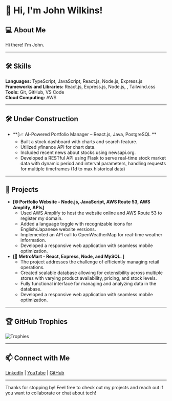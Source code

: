 # 👋 Hi, I'm John Wilkins!

## 💻 About Me
Hi there! I'm John.


---

## 🛠️ Skills
**Languages:** TypeScript, JavaScript, React.js, Node.js, Express.js
**Frameworks and Libraries:** React.js, Express.js, Node.js, , Tailwind.css
**Tools:** Git, GitHub, VS Code  
**Cloud Computing:** AWS

---

## 🛠️ Under Construction

- **[📈 AI-Powered Portfolio Manager – React.js, Java, PostgreSQL **     
  - Built a stock dashboard with charts and search feature.
  - Utilized yfinance API for chart data.
  - Included recent news about stocks using newsapi.org.
  - Developed a RESTful API using Flask to serve real-time stock market data with dynamic period and interval parameters, handling requests for multiple timeframes (1d to max historical data) 

---
## 🚀 Projects


- **[🌐 Portfolio Website - Node.js, JavaScript, AWS Route 53, AWS Amplify, APIs]**  
  - Used AWS Amplify to host the website online and AWS Route 53 to register my domain.  
  - Added a language toggle with recognizable icons for English/Japanese website versions.  
  - Implemented an API call to OpenWeatherMap for real-time weather information.  
  - Developed a responsive web application with seamless mobile optimization.
- **[🏪 MetroMart - React, Express, Node, and MySQL. ]**
  - The project addresses the challenge of efficiently managing retail operations.
  - Created scalable database allowing for extensibility across multiple stores with varying product availability, pricing, and stock levels.
  - Fully functional interface for managing and analyzing data in the database. 
  - Developed a responsive web application with seamless mobile optimization.

---

## 🏆 GitHub Trophies
![Trophies](https://github-profile-trophy.vercel.app/?username=wilkinsjohnstanley&theme=radical)

---

## 📫 Connect with Me
[LinkedIn](https://www.linkedin.com/in/wilkinsjohnstanley) | [YouTube](https://youtube.com/@John-Wilkins) | [GitHub](https://github.com/wilkinsjohnstanley)

---

Thanks for stopping by! Feel free to check out my projects and reach out if you want to collaborate or chat about tech!

